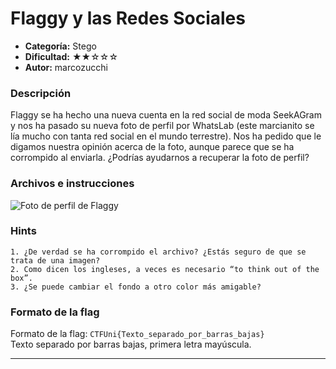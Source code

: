 # Flaggy y las Redes Sociales
- **Categoría:** Stego
- **Dificultad:** ★★☆☆☆
- **Autor:** marcozucchi

### Descripción
Flaggy se ha hecho una nueva cuenta en la red social de moda SeekAGram y nos ha pasado su nueva foto de perfil por WhatsLab (este marcianito se lía mucho con tanta red social en el mundo terrestre). 
Nos ha pedido que le digamos nuestra opinión acerca de la foto, aunque parece que se ha corrompido al enviarla. ¿Podrías ayudarnos a recuperar la foto de perfil?

### Archivos e instrucciones
![Foto de perfil de Flaggy](images/foto-perfil2-Flaggy.png)

### Hints
    1. ¿De verdad se ha corrompido el archivo? ¿Estás seguro de que se trata de una imagen?
    2. Como dicen los ingleses, a veces es necesario “to think out of the box”.
    3. ¿Se puede cambiar el fondo a otro color más amigable?

### Formato de la flag
Formato de la flag: ``CTFUni{Texto_separado_por_barras_bajas}``  
Texto separado por barras bajas, primera letra mayúscula.

---


